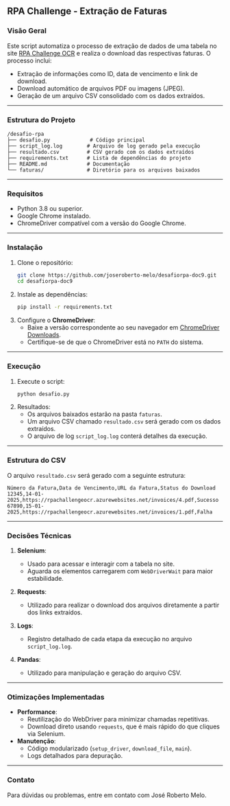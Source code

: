 ## RPA Challenge - Extração de Faturas

### Visão Geral
Este script automatiza o processo de extração de dados de uma tabela no site [RPA Challenge OCR](https://rpachallengeocr.azurewebsites.net) e realiza o download das respectivas faturas. O processo inclui:
- Extração de informações como ID, data de vencimento e link de download.
- Download automático de arquivos PDF ou imagens (JPEG).
- Geração de um arquivo CSV consolidado com os dados extraídos.

---

### Estrutura do Projeto
```plaintext
/desafio-rpa
├── desafio.py             # Código principal
├── script_log.log        # Arquivo de log gerado pela execução
├── resultado.csv         # CSV gerado com os dados extraídos
├── requirements.txt      # Lista de dependências do projeto
├── README.md             # Documentação
└── faturas/              # Diretório para os arquivos baixados
```

---

### Requisitos
- Python 3.8 ou superior.
- Google Chrome instalado.
- ChromeDriver compatível com a versão do Google Chrome.

---

### Instalação
1. Clone o repositório:
   ```bash
   git clone https://github.com/joseroberto-melo/desafiorpa-doc9.git
   cd desafiorpa-doc9
   ```
2. Instale as dependências:
   ```bash
   pip install -r requirements.txt
   ```
3. Configure o **ChromeDriver**:
   - Baixe a versão correspondente ao seu navegador em [ChromeDriver Downloads](https://chromedriver.chromium.org/downloads).
   - Certifique-se de que o ChromeDriver está no `PATH` do sistema.

---

### Execução
1. Execute o script:
   ```bash
   python desafio.py
   ```
2. Resultados:
   - Os arquivos baixados estarão na pasta `faturas`.
   - Um arquivo CSV chamado `resultado.csv` será gerado com os dados extraídos.
   - O arquivo de log `script_log.log` conterá detalhes da execução.

---

### Estrutura do CSV
O arquivo `resultado.csv` será gerado com a seguinte estrutura:
```csv
Número da Fatura,Data de Vencimento,URL da Fatura,Status do Download
12345,14-01-2025,https://rpachallengeocr.azurewebsites.net/invoices/4.pdf,Sucesso
67890,15-01-2025,https://rpachallengeocr.azurewebsites.net/invoices/1.pdf,Falha
```

---

### Decisões Técnicas
1. **Selenium**:
   - Usado para acessar e interagir com a tabela no site.
   - Aguarda os elementos carregarem com `WebDriverWait` para maior estabilidade.

2. **Requests**:
   - Utilizado para realizar o download dos arquivos diretamente a partir dos links extraídos.

3. **Logs**:
   - Registro detalhado de cada etapa da execução no arquivo `script_log.log`.

4. **Pandas**:
   - Utilizado para manipulação e geração do arquivo CSV.

---

### Otimizações Implementadas
- **Performance**:
  - Reutilização do WebDriver para minimizar chamadas repetitivas.
  - Download direto usando `requests`, que é mais rápido do que cliques via Selenium.
- **Manutenção**:
  - Código modularizado (`setup_driver`, `download_file`, `main`).
  - Logs detalhados para depuração.

---

### Contato
Para dúvidas ou problemas, entre em contato com José Roberto Melo.

